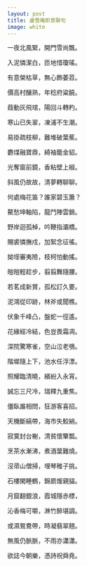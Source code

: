 ```yaml
---
layout: post
title: 盧雪庵即景聯句
image: white
---
```

一夜北風緊，開門雪尚飄。

入泥憐潔白，匝地惜瓊瑤。

有意榮枯草，無心飾萎苕。

價高村釀熟，年稔府粱饒。

葭動灰飛琯，陽回斗轉杓。

寒山已失翠，凍浦不生潮。

易掛疏枝柳，難堆破葉蕉。

麝煤融寶鼎，綺袖籠金貂。

光奪窗前鏡，香粘壁上椒。

斜風仍故故，清夢轉聊聊。

何處梅花笛？誰家碧玉簫？

鰲愁坤軸陷，龍鬥陣雲銷。

野岸迴孤棹，吟鞭指灞橋。

賜裘憐撫戍，加絮念征徭。

拗垤審夷險，枝柯怕動搖。

皚皚輕趁步，翦翦舞隨腰。

若茗成新賞，孤松訂久要。

泥鴻從印跡，林斧或聞樵。

伏象千峰凸，盤蛇一徑遙。

花緣經冷結，色豈畏霜凋。

深院驚寒雀，空山泣老鴞。

階墀隨上下，池水任浮漂。

照耀臨清曉，繽紛入永宵。

誠忘三尺冷，瑞釋九重焦。

僵臥誰相問，狂游客喜招。

天機斷縞帶，海市失鮫綃。

寂寞封台榭，清貧懷簞瓢。

烹茶水漸沸，煮酒葉難燒。

沒帚山僧掃，埋琴稚子挑。

石樓閑睡鶴，錦罽煖親貓。

月窟翻銀浪，霞城隱赤標，

沁香梅可嚼，淋竹醉堪調。

或濕鴛鴦帶，時凝翡翠翹。

無風仍脈脈，不雨亦瀟瀟。

欲誌今朝樂，憑詩祝舜堯。
